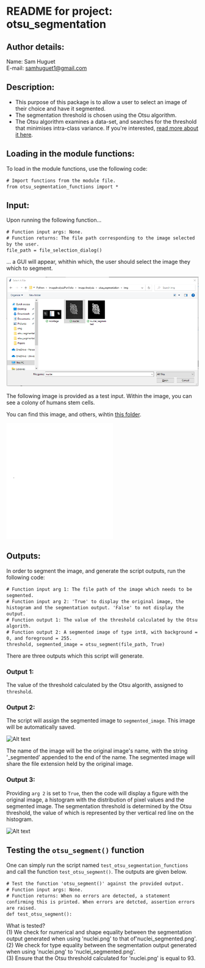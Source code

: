 # README for project: otsu_segmentation

## Author details: 
Name: Sam Huguet  
E-mail: samhuguet1@gmail.com

## Description:   
- This purpose of this package is to allow a user to select an image of their choice and have it segmented.  
- The segmentation threshold is chosen using the Otsu algorithm.  
- The Otsu algorithm examines a data-set, and searches for the threshold that minimises intra-class variance. If you're interested, [read more about it here](https://en.wikipedia.org/wiki/Otsu%27s_method). 

## Loading in the module functions: 

To load in the module functions, use the following code: 
```
# Import functions from the module file. 
from otsu_segmentation_functions import *
```
## Input: 
Upon running the following function... 
```
# Function input args: None. 
# Function returns: The file path corresponding to the image selected by the user. 
file_path = file_selection_dialog()
```
... a GUI will appear, whithin which, the user should select the image they which to segment. 

![File selection GUI](https://github.com/SamHSoftware/Image-Analysis/blob/main/otsu-segmentation/img/File%20selection.PNG?raw=true)

The following image is provided as a test input. Within the image, you can see a colony of humans stem cells.  

You can find this image, and others, wihtin [this folder](https://github.com/SamHSoftware/Image-Analysis/tree/main/otsu-segmentation/img). 

![Alt text](https://github.com/SamHSoftware/Image-Analysis/blob/main/otsu-segmentation/img/nuclei.png?raw=true)

## Outputs:

In order to segment the image, and generate the script outputs, run the following code:
```
# Function input arg 1: The file path of the image which needs to be segmented. 
# Function input arg 2: 'True' to display the original image, the histogram and the segmentation output. 'False' to not display the output.
# Function output 1: The value of the threshold calculated by the Otsu algorith.
# Function output 2: A segmented image of type int8, with background = 0, and foreground = 255. 
threshold, segmented_image = otsu_segment(file_path, True)
```

There are three outputs which this script will generate.  

### Output 1: 
The value of the threshold calculated by the Otsu algorith, assigned to ```threshold```.

### Output 2: 
The script will assign the segmented image to ```segmented_image```. This image will be automatically saved.

![Alt text](https://github.com/SamHSoftware/Python/blob/main/Image%20Analysis/otsu_segmentation/img/nuclei_segmented.png?raw=true)

The name of the image will be the original image's name, with the string '\_segmented' appended to the end of the name. The segmented image will share the file extension held by the original image. 

### Output 3: 
Providing ```arg 2``` is set to ```True```, then the code will display a figure with the original image, a histogram with the distribution of pixel values and the segmented image. The segmentation threshold is determined by the Otsu threshold, the value of which is represented by ther vertical red line on the histogram.  

![Alt text](https://github.com/SamHSoftware/Python/blob/main/Image%20Analysis/otsu_segmentation/img/montage.png?raw=true)

## Testing the ```otsu_segment()``` function 

One can simply run the script named ```test_otsu_segmentation_functions``` and call the function ```test_otsu_segment()```. The outputs are given below. 

```
# Test the function 'otsu_segment()' against the provided output. 
# Function input args: None. 
# Function returns: When no errors are detected, a statement confirming this is printed. When errors are detcted, assertion errors are raised. 
def test_otsu_segment(): 
```

What is tested?  
(1) We check for numerical and shape equality between the segmentation output generated when using 'nuclei.png' to  that of'nuclei_segmented.png'.  
(2) We check for type equality between the segmentation output generated when using 'nuclei.png' to 'nuclei_segmented.png'.  
(3) Ensure that the Otsu threshold calculated for 'nuclei.png' is equal to 93.  

